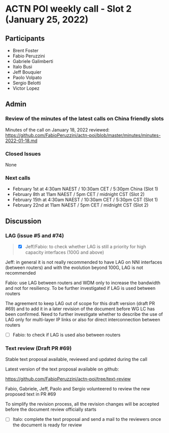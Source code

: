 # ACTN POI weekly call - Slot 2 (January 25, 2022)

## Participants
- Brent Foster
- Fabio Peruzzini
- Gabriele Galimberti
- Italo Busi
- Jeff Bouquier
- Paolo Volpato
- Sergio Belotti
- Victor Lopez

## Admin

### Review of the minutes of the latest calls on China friendly slots

Minutes of the call on January 18, 2022 reviewed: https://github.com/FabioPeruzzini/actn-poi/blob/master/minutes/minutes-2022-01-18.md

### Closed Issues

None

### Next calls

- February 1st at 4:30am NAEST / 10:30am CET / 5:30pm China (Slot 1)
- February 8th at 11am NAEST / 5pm CET / midnight CST (Slot 2)
- February 15th at 4:30am NAEST / 10:30am CET / 5:30pm CST (Slot 1)
- February 22nd at 11am NAEST / 5pm CET / midnight CST (Slot 2)

## Discussion

### LAG (issue #5 and #74)

> - [x] Jeff/Fabio: to check whether LAG is still a priority for high capacity interfaces (100G and above)

Jeff: in general it is not really recommended to have LAG on NNI interfaces (between routers) and with the evolution beyond 100G, LAG is not recommended

Fabio: use LAG between routers and WDM only to increase the bandwidth and not for resiliency. To be further investigated if LAG is used between routers

The agreement to keep LAG out of scope for this draft version (draft PR #69) and to add it in a later revision of the document before WG LC has been confirmed. Need to further investigate whether to describe the use of LAG only for multi-layer IP links or also for direct interconnection between routers

- [ ] Fabio: to check if LAG is used also between routers

### Text review (Draft PR #69)

Stable text proposal available, reviewed and updated during the call

Latest version of the text proposal available on github:

https://github.com/FabioPeruzzini/actn-poi/tree/text-review

Fabio, Gabriele, Jeff, Paolo and Sergio volunteered to review the new proposed text in PR #69

To simplify the revision process, all the revision changes will be accepted before the document review officially starts

- [ ] Italo: complete the text proposal and send a mail to the reviewers once the document is ready for review
